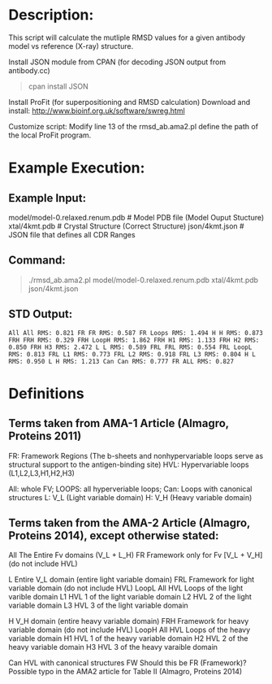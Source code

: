 
# Description:

This script will calculate the mutliple RMSD values for a given antibody model vs reference (X-ray) structure.

Install JSON module from CPAN (for decoding JSON output from antibody.cc)
 > cpan install JSON

Install ProFit (for superpositioning and RMSD calculation)
Download and install: http://www.bioinf.org.uk/software/swreg.html

Customize script:
Modify line 13 of the rmsd_ab.ama2.pl define the path of the local ProFit program.

# Example Execution:

## Example Input:
model/model-0.relaxed.renum.pdb # Model PDB file (Model Ouput Stucture)
xtal/4kmt.pdb # Crystal Structure (Correct Structure)
json/4kmt.json # JSON file that defines all CDR Ranges

## Command:
> ./rmsd_ab.ama2.pl model/model-0.relaxed.renum.pdb xtal/4kmt.pdb json/4kmt.json

## STD Output:
`All All RMS: 0.821
FR FR RMS: 0.587
FR Loops RMS: 1.494
H H RMS: 0.873
FRH FRH RMS: 0.329
FRH LoopH RMS: 1.862
FRH H1 RMS: 1.133
FRH H2 RMS: 0.850
FRH H3 RMS: 2.472
L L RMS: 0.589
FRL FRL RMS: 0.554
FRL LoopL RMS: 0.813
FRL L1 RMS: 0.773
FRL L2 RMS: 0.918
FRL L3 RMS: 0.804
H L RMS: 0.950
L H RMS: 1.213
Can Can RMS: 0.777
FR ALL RMS: 0.827`


# Definitions

## Terms taken from AMA-1 Article (Almagro, Proteins 2011)

FR: Framework Regions (The b-sheets and nonhypervariable loops serve as structural support to the antigen-binding site)
HVL: Hypervariable loops (L1,L2,L3,H1,H2,H3)


All: whole FV; 
LOOPS: all hyperveriable loops;
Can: Loops with canonical structures
L: V_L (Light variable domain)
H: V_H (Heavy variable domain)

## Terms taken from the AMA-2 Article (Almagro, Proteins 2014), except otherwise stated:

All  The Entire Fv domains (V_L + L_H)
FR   Framework only for Fv [V_L + V_H] (do not include HVL)


L   Entire V_L domain (entire light variable domain)
FRL  Framework for light variable domain (do not include HVL)
LoopL  All HVL Loops of the light varible domain
L1   HVL 1 of the light variable domain
L2  HVL 2 of the light variable domain
L3  HVL 3 of the light variable domain


H   V_H domain (entire heavy variable domain)
FRH  Framework for heavy variable domain (do not include HVL)
LoopH All HVL Loops of the heavy variable domain
H1  HVL 1 of the heavy variable domain
H2  HVL 2 of the heavy variable domain
H3  HVL 3 of the heavy varaible domain

Can  HVL with canonical structures
FW   Should this be FR (Framework)?  Possible typo in the AMA2 article for Table II (Almagro, Proteins 2014)

